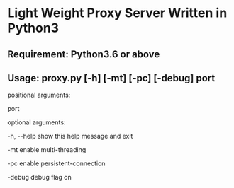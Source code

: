 # Light Weight Proxy Server Written in Python3

## Requirement: Python3.6 or above
    
## Usage: proxy.py [-h] [-mt] [-pc] [-debug] port

positional arguments:

  port

optional arguments:

  -h, --help  show this help message and exit

  -mt         enable multi-threading

  -pc         enable persistent-connection

  -debug      debug flag on

